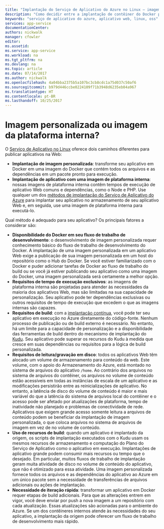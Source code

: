 ```yaml
---
title: "Implantação do Serviço de Aplicativo do Azure no Linux – imagem personalizada ou imagem da plataforma interna?  | Microsoft Docs"
description: "Como decidir entre a implantação de contêiner do Docker personalizada e uma estrutura do aplicativo interna para o Serviço de Aplicativo no Linux"
keywords: "serviço de aplicativo do azure, aplicativo web, linux, oss"
services: app-service
documentationCenter: 
authors: nickwalk
manager: cfowler
editor: 
ms.assetid: 
ms.service: app-service
ms.workload: na
ms.tgt_pltfrm: na
ms.devlang: na
ms.topic: article
ms.date: 07/14/2017
ms.author: nickwalk
ms.openlocfilehash: 4a04bba2375b5a107bc3cb8cdc1a75d037c50af6
ms.sourcegitcommit: b979d446ccbe0224109f71b3948d6235eb04a967
ms.translationtype: HT
ms.contentlocale: pt-BR
ms.lasthandoff: 10/25/2017
---
```

# <a name="custom-image-or-built-in-platform-image"></a>Imagem personalizada ou imagem da plataforma interna?

O [Serviço de Aplicativo no Linux](app-service-linux-intro.md) oferece dois caminhos diferentes para publicar aplicativos na Web:

- **Implantação de imagem personalizada**: transforme seu aplicativo em Docker em uma imagem do Docker que contém todos os arquivos e as dependências em um pacote pronto para execução.
- **Implantação de aplicativo com uma imagem de plataforma interna**: nossas imagens de plataforma interna contêm tempos de execução de aplicativo Web comuns e dependências, como o Node e PHP. Use qualquer um dos [métodos de implantação do Serviço de Aplicativo do Azure](../app-service-deploy-local-git.md?toc=%2fazure%2fapp-service%2fcontainers%2ftoc.json) para implantar seu aplicativo no armazenamento de seu aplicativo Web e, em seguida, use uma imagem de plataforma interna para executá-lo.

Qual método é adequado para seu aplicativo? Os principais fatores a considerar são:

- **Disponibilidade do Docker em seu fluxo de trabalho de desenvolvimento**: o desenvolvimento de imagem personalizada requer conhecimento básico do fluxo de trabalho de desenvolvimento do Docker. A implantação de uma imagem personalizada em um aplicativo Web exige a publicação de sua imagem personalizada em um host do repositório como o Hub do Docker. Se você estiver familiarizado com o Docker e puder adicionar tarefas de Docker ao fluxo de trabalho do build ou se você já estiver publicando seu aplicativo como uma imagem do Docker, uma imagem personalizada será certamente a melhor opção.
- **Requisitos de tempo de execução exclusivos**: as imagens de plataforma interna são projetadas para atender às necessidades da maioria dos aplicativos Web, mas são limitadas na sua capacidade de personalização. Seu aplicativo pode ter dependências exclusivas ou outros requisitos de tempo de execução que excedem o que as imagens internas são capazes.
- **Requisitos de build**: com a [implantação contínua](../app-service-continuous-deployment.md?toc=%2fazure%2fapp-service%2fcontainers%2ftoc.json), você pode ter seu aplicativo em execução no Azure diretamente do código-fonte. Nenhum processo de publicação ou de build externo é necessário. No entanto, há um limite para a capacidade de personalização e a disponibilidade das ferramentas de build dentro do mecanismo de implantação do [Kudu](https://github.com/projectkudu/kudu/wiki). Seu aplicativo pode superar os recursos do Kudu à medida que cresce em suas dependências ou requisitos para a lógica de build personalizada.
- **Requisitos de leitura/gravação em disco**: todos os aplicativos Web têm alocado um volume de armazenamento para conteúdo da web. Este volume, com o apoio do Armazenamento do Azure, está montado no sistema de arquivos do aplicativo `/home`. Ao contrário dos arquivos no sistema de arquivos do contêiner, os arquivos no volume de conteúdo estão acessíveis em todas as instâncias de escala de um aplicativo e as modificações persistirão entre as reinicializações de aplicativo. No entanto, a latência de disco do volume de conteúdo é maior e mais variável do que a latência do sistema de arquivos local do contêiner e o acesso pode ser afetado por atualizações de plataforma, tempo de inatividade não planejado e problemas de conectividade de rede. Aplicativos que exigem grande acesso somente leitura a arquivos de conteúdo podem se beneficiar da implantação de imagem personalizada, o que coloca arquivos no sistema de arquivos de imagem em vez de no volume de conteúdo.
- **Uso de recursos de build**: quando um aplicativo é implantado da origem, os scripts de implantação executados com o Kudu usam os mesmos recursos de armazenamento e computação do Plano do Serviço de Aplicativo como o aplicativo em execução. Implantações de aplicativo grande podem consumir mais recursos ou tempo que o desejado. Em particular, muitos fluxos de trabalho de implantação geram muita atividade de disco no volume de conteúdo do aplicativo, que não é otimizado para essa atividade. Uma imagem personalizada fornece todos os arquivos e as dependências do aplicativo ao Azure em um único pacote sem a necessidade de transferências de arquivos adicionais ou ações de implantação.
- **Necessidade de iteração rápida**: transformar um aplicativo em Docker requer etapas de build adicionais. Para que as alterações entrem em vigor, você deve enviar por push a nova imagem a um repositório com cada atualização. Essas atualizações são acionadas para o ambiente do Azure. Se um dos contêineres internos atende às necessidades do seu aplicativo, a implantação da origem pode oferecer um fluxo de trabalho de desenvolvimento mais rápido.